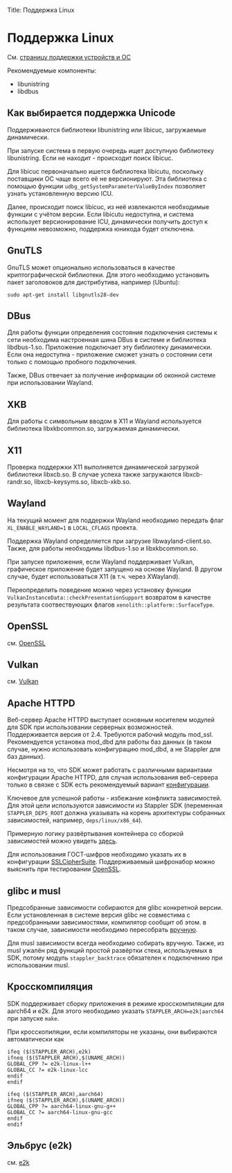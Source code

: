 Title: Поддержка Linux

# Поддержка Linux

См. [страницу поддержки устройств и ОС](../basics/support.md)

Рекомендуемые компоненты:
* libunistring
* libdbus

## Как выбирается поддержка Unicode

Поддерживаются библиотеки libunistring или libicuc, загружаемые динамически.

При запуске система в первую очередь ищет доступную библиотеку libunistring. Если не находит - происходит поиск libicuc.

Для libicuc первоначально ишется библиотека libicutu, поскольку поставщики ОС чаще всего её не версионируют. Эта библиотека с помощью функции `udbg_getSystemParameterValueByIndex` позволяет узнать установленную версию ICU.

Далее, происходит поиск libicuc, из неё извлекаются необходимые функции с учётом версии. Если libicutu недоступна, и система использует версионирование ICU, динамически получить доступ к функциям невозможно, поддержка юникода будет отключена.

## GnuTLS

GnuTLS может опционально использоваться в качестве криптографической библиотеки. Для этого необходимо установить пакет заголовоков для дистрибутива, например (Ubuntu):

```
sudo apt-get install libgnutls28-dev
```

## DBus

Для работы функции определения состояния подключения системы к сети необходима настроенная шина DBus в системе и библиотека libdbus-1.so. Приложение подключает эту библиотеку динамически. Если она недоступна - приложение сможет узнать о состоянии сети только с помощью пробного подключения.

Также, DBus отвечает за получение информации об оконной системе при использовании Wayland.

## XKB

Для работы с символьным вводом в X11 и Wayland используется библиотека libxkbcommon.so, загружаемая динамически.

## X11

Проверка поддержки X11 выполняется динамической загрузкой библиотеки libxcb.so. В случае успеха также загружаются libxcb-randr.so, libxcb-keysyms.so, libxcb-xkb.so.

## Wayland

На текущий момент для поддержки Wayland необходимо передать флаг `XL_ENABLE_WAYLAND=1` в `LOCAL_CFLAGS` проекта. 

Поддержка Wayland определяется при загрузке libwayland-client.so. Также, для работы необходимы libdbus-1.so и libxkbcommon.so.

При запуске приложения, если Wayland поддерживает Vulkan, графическое приложение будет запущено на основе Wayland. В
другом случае, будет использоваться X11 (в т.ч. через XWayland).

Переопределить поведение можно через установку функции `VulkanInstanceData::checkPresentationSupport` возвратом в качестве результата соотвествующих флагов `xenolith::platform::SurfaceType`.

## OpenSSL

см. [OpenSSL](openssl_gost.md)

## Vulkan

см. [Vulkan](vulkan.md)

## Apache HTTPD

Веб-сервер Apache HTTPD выступает основным носителем модулей для SDK при использовании серверных возможностей. Поддерживается версия от 2.4. Требуются рабочий модуль mod_ssl. Рекомендуется установка mod_dbd для работы баз данных (в таком случае, нужно использовать конфигурацию mod_dbd, а не Stappler для баз данных).

Несмотря на то, что SDK может работать с различными вариантами конфигурации Apache HTTPD, для случая использования веб-сервера только в связке с SDK есть рекомендуемый вариант [конфигурации](https://github.com/libstappler/libstappler-deps/blob/master/replacements/httpd/configure-stappler.sh).

Ключевое для успешной работы - избежание конфликта зависимостей. Для этой цели используются зависимости из Stappler SDK (переменная `STAPPLER_DEPS_ROOT` должна указывать на корень архитектуры собранных зависимостей, например, `deps/linux/x86_64`).

Примерную логику развёртывания контейнера со сборкой зависимостей можно увидеть [здесь](https://github.com/libstappler/libstappler-root/blob/master/examples/docker/Dockerfile).

Для использования ГОСТ-шифров необходимо указать их в конфигурации [SSLCipherSuite](https://httpd.apache.org/docs/current/mod/mod_ssl.html#sslciphersuite). Поддерживаемый шифронабор можно выяснить при тестировании [OpenSSL](other/openssl_gost.md).

## glibc и musl

Предсобранные зависимости собираются для glibc конкретной версии. Если установленная в системе версия glibc не совместима с предсобранными зависимостями, компилятор сообщит об этом. в таком случае, зависимости необходимо пересобрать [вручную](basics/dependencies.md).

Для musl зависимости всегда необходимо собирать вручную. Также, из musl ужалён ряд функций простой развёртки стека, используемых в SDK, потому модуль `stappler_backtrace` обязателен к подключению при использовании musl.

## Кросскомпиляция

SDK поддерживает сборку приложения в режиме кросскомпиляции для aarch64 и e2k. Для этого необходимо указать `STAPPLER_ARCH=e2k|aarch64` при запуске `make`.

При кросскопиляции, если компиляторы не указаны, они выбираются автоматически как

```make
ifeq ($(STAPPLER_ARCH),e2k)
ifneq ($(STAPPLER_ARCH),$(UNAME_ARCH))
GLOBAL_CPP ?= e2k-linux-l++
GLOBAL_CC ?= e2k-linux-lcc
endif
endif

ifeq ($(STAPPLER_ARCH),aarch64)
ifneq ($(STAPPLER_ARCH),$(UNAME_ARCH))
GLOBAL_CPP ?= aarch64-linux-gnu-g++
GLOBAL_CC ?= aarch64-linux-gnu-gcc
endif
endif
```

## Эльбрус (e2k)

см. [e2k](e2k.md)
